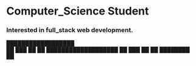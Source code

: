 
                    
<h1> Computer_Science Student </a>

### <span> Interested in full_stack web development. </span>
                   
██████████████████  
██   ███    ██   ██ 
███████████████████ 
██         ███   ██ 
██    ████████   ██ 
                    
                    
